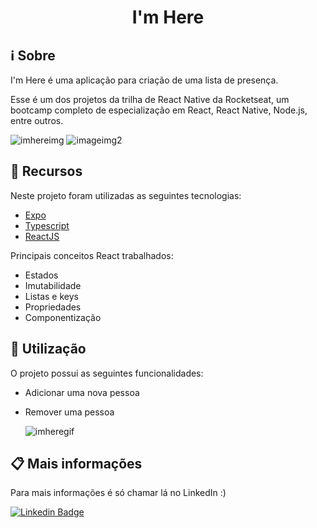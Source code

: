 <h1 align="center"> 
	I'm Here
</h1>

## ℹ Sobre

I'm Here é uma aplicação para criação de uma lista de presença. 

Esse é um dos projetos da trilha de React Native da Rocketseat, um bootcamp completo de especialização em React, React Native, Node.js, entre outros.


  ![imhereimg](https://github.com/user-attachments/assets/a2b9f681-424c-4636-9436-5336451d2228)
  ![imageimg2](https://github.com/user-attachments/assets/57350875-eba7-43d6-a8c9-41055d0eec1c)




## 🚀 Recursos

Neste projeto foram utilizadas as seguintes tecnologias:

- [Expo](https://expo.dev/)
- [Typescript](https://www.typescriptlang.org/)
- [ReactJS](https://pt-br.reactjs.org/)


Principais conceitos React trabalhados:

- Estados
- Imutabilidade
- Listas e keys
- Propriedades
- Componentização

## 🎲 Utilização

O projeto possui as seguintes funcionalidades:

- Adicionar uma nova pessoa
- Remover uma pessoa

  ![imheregif](https://github.com/user-attachments/assets/29f8f250-5cd0-4a17-a659-147ee996fd63)
  

  
## 📋 Mais informações

  Para mais informações é só chamar lá no LinkedIn :)

[![Linkedin Badge](https://img.shields.io/badge/-Josias%20Roberto-blue?style=flat-square&logo=Linkedin&logoColor=white&link=https://www.linkedin.com/in/josiasroberto/)](https://www.linkedin.com/in/josias-roberto/)
